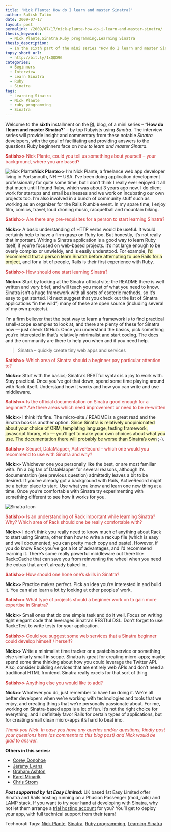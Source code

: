 ```yaml
---
title: 'Nick Plante: How do I learn and master Sinatra?'
author: Satish Talim
date: 2009-07-17
layout: post
permalink: /2009/07/17/nick-plante-how-do-i-learn-and-master-sinatra/
thesis_keywords:
  - Nick Plante,Sinatra,Ruby programming,Learning Sinatra
thesis_description:
  - In the sixth part of the mini series "How do I learn and master Sinatra?", Nick Plante gives us his insights on mastering Sinatra.
topsy_short_url:
  - http://bit.ly/1xQQD9G
categories:
  - Beginners
  - Interview
  - Learn Sinatra
  - Ruby
  - Sinatra
tags:
  - Learning Sinatra
  - Nick Plante
  - ruby programming
  - Sinatra
---
```

<div>
  <p class="update">
    Welcome to the <b>sixth</b> installment on the <abbr title="RubyLearning">RL</abbr> blog, of a mini series &#8211; &#8220;<strong>How do I learn and master Sinatra?</strong>&#8221; &#8211; by top Rubyists using <em>Sinatra</em>. The interview series will provide insight and commentary from these notable <em>Sinatra</em> developers, with the goal of facilitating and providing answers to the questions Ruby beginners face on <em>how to learn and master Sinatra</em>.
  </p>
  
  <p>
    <span style="color:#CC3333;"><strong>Satish>></strong> Nick Plante, could you tell us something about yourself &#8211; your background, where you are based?</span>
  </p>
  
  <p class="block">
    <img class="alignright" title="Nick Plante" src="http://www.rubylearning.com/images/nap.jpg" alt="Nick Plante" /><strong>Nick Plante>></strong> I&#8217;m Nick Plante, a freelance web app developer living in Portsmouth, NH &#8212; USA. I&#8217;ve been doing application development professionally for quite some time, but I don&#8217;t think I really ever enjoyed it all that much until I found Ruby, which was about 3 years ago now. I do client work for startups and small businesses and we work on incubating our own projects too. I&#8217;m also involved in a bunch of community stuff such as working as an organizer for the Rails Rumble event. In my spare time, I enjoy film, comics, travel, loud droning music, racquetball and mountain biking.
  </p>
  
  <p>
    <span style="color:#CC3333;"><strong>Satish>></strong> Are there any pre-requisites for a person to start learning Sinatra?</span>
  </p>
  
  <p>
    <strong>Nick>></strong> A basic understanding of HTTP verbs would be useful. It would certainly help to have a firm grasp on Ruby too. But honestly, it&#8217;s not really that important. Writing a Sinatra application is a good way to learn Ruby itself, if you&#8217;re focused on web-based projects. It&#8217;s not large enough to be overly complex or unwieldy, and is easily understood. For example, <span style="background-color: #FFFFCC;">I&#8217;d recommend that a person learn Sinatra before attempting to use Rails for a project</span>, and for a lot of people, Rails is their first experience with Ruby.
  </p>
  
  <p>
    <span style="color:#CC3333;"><strong>Satish>></strong> How should one start learning Sinatra?</span>
  </p>
  
  <p>
    <strong>Nick>></strong> Start by looking at the Sinatra official site; the README there is well written and very brief, and will teach you most of what you need to know. Sinatra isn&#8217;t a huge framework with all sorts of esoteric methods, so it&#8217;s easy to get started. I&#8217;d next suggest that you check out the list of Sinatra applications &#8220;in the wild&#8221;; many of these are open source (including several of my own projects).
  </p>
  
  <p>
    I&#8217;m a firm believer that the best way to learn a framework is to find practical small-scope examples to look at, and there are plenty of these for Sinatra now &#8212; just check GitHub. Once you understand the basics, pick something you&#8217;re interested in that&#8217;s relatively minimalist and start coding. The docs and the community are there to help you when and if you need help.
  </p>
  
  <blockquote class="right">
    <p>
      Sinatra &#8211; quickly create tiny web apps and services
    </p>
  </blockquote>
  
  <p>
    <span style="color:#CC3333;"><strong>Satish>></strong> Which area of Sinatra should a beginner pay particular attention to?</span>
  </p>
  
  <p>
    <strong>Nick>></strong> Start with the basics; Sinatra&#8217;s RESTful syntax is a joy to work with. Stay practical. Once you&#8217;ve got that down, spend some time playing around with Rack itself. Understand how it works and how you can write and use middleware.
  </p>
  
  <p>
    <span style="color:#CC3333;"><strong>Satish>></strong> Is the official documentation on Sinatra good enough for a beginner? Are there areas which need improvement or need to be re-written</span>
  </p>
  
  <p>
    <strong>Nick>></strong> I think it&#8217;s fine. The micro-site / README is a great read and the Sinatra book is another option. <span style="background-color: #FFFFCC;">Since Sinatra is relatively unopinionated about your choice of ORM, templating language, testing framework, javascript library, etc &#8212; you&#8217;ll get to make your own choices about what you use. The documentation there will probably be worse than Sinatra&#8217;s own</span> ;-).
  </p>
  
  <p>
    <span style="color:#CC3333;"><strong>Satish>></strong> Sequel, DataMapper, ActiveRecord &#8211; which one would you recommend to use with Sinatra and why?</span>
  </p>
  
  <p>
    <strong>Nick>></strong> Whichever one you personally like the best, or are most familiar with. I&#8217;m a big fan of DataMapper for several reasons, although it&#8217;s documentation (see previous question) admittedly leaves a bit to be desired. If you&#8217;ve already got a background with Rails, ActiveRecord might be a better place to start. Use what you know and learn one new thing at a time. Once you&#8217;re comfortable with Sinatra try experimenting with something different to see how it works for you.
  </p>
  
  <p>
    <img class="alignright" src="http://rubylearning.com/images/sinatralogo.jpg" alt="Sinatra Icon" title="Sinatra micro-framework" />
  </p>
  
  <p>
    <span style="color:#CC3333;"><strong>Satish>></strong> Is an understanding of Rack important while learning Sinatra? Why? Which area of Rack should one be really comfortable with?</span>
  </p>
  
  <p>
    <strong>Nick>></strong> I don&#8217;t think you really need to know much of anything about Rack to start using Sinatra, other than how to write a rackup file (which is easy and well documented; you can pretty much copy and paste). However, if you do know Rack you&#8217;ve got a lot of advantages, and I&#8217;d recommend learning it. There&#8217;s some really powerful middleware out there like Rack::Cache that can save you from reinventing the wheel when you need the extras that aren&#8217;t already baked-in.
  </p>
  
  <p>
    <span style="color:#CC3333;"><strong>Satish>></strong> How should one hone one&#8217;s skills in Sinatra?</span>
  </p>
  
  <p>
    <strong>Nick>></strong> Practice makes perfect. Pick an idea you&#8217;re interested in and build it. You can also learn a lot by looking at other peoples&#8217; work.
  </p>
  
  <p>
    <span style="color:#CC3333;"><strong>Satish>></strong> What type of projects should a beginner work on to gain more expertise in Sinatra?</span>
  </p>
  
  <p>
    <strong>Nick>></strong> Small ones that do one simple task and do it well. Focus on writing tight elegant code that leverages Sinatra&#8217;s RESTful DSL. Don&#8217;t forget to use Rack::Test to write tests for your application.
  </p>
  
  <p>
    <span style="color:#CC3333;"><strong>Satish>></strong> Could you suggest some web services that a Sinatra beginner could develop himself / herself?</span>
  </p>
  
  <p>
    <strong>Nick>></strong> Write a minimalist time tracker or a pastebin service or something else similarly small in scope. Sinatra is great for creating micro-apps; maybe spend some time thinking about how you could leverage the Twitter API. Also, consider building services that are entirely web APIs and don&#8217;t need a traditional HTML frontend. Sinatra really excels for that sort of thing.
  </p>
  
  <p>
    <span style="color:#CC3333;"><strong>Satish>></strong> Anything else you would like to add?</span>
  </p>
  
  <p>
    <strong>Nick>></strong> Whatever you do, just remember to have fun doing it. We&#8217;re all better developers when we&#8217;re working with technologies and tools that we enjoy, and creating things that we&#8217;re personally passionate about. For me, working on Sinatra-based apps is a lot of fun. It&#8217;s not the right choice for everything, and I definitely favor Rails for certain types of applications, but for creating small clean micro-apps it&#8217;s hard to beat imo.
  </p>
  
  <p>
    <span style="color:#CC3333;"><em>Thank you Nick. In case you have any queries and/or questions, kindly post your questions here (as comments to this blog post) and Nick would be glad to answer.</em></span>
  </p>
  
  <p>
    <b>Others in this series:</b>
  </p>
  
  <ul>
    <li>
      <a href="http://rubylearning.com/blog/2015/01/07/corey-donohoe-how-do-i-learn-and-master-sinatra/">Corey Donohoe</a>
    </li>
    <li>
      <a href="http://rubylearning.com/blog/2009/07/08/jeremy-evans-how-do-i-learn-and-master-sinatra/">Jeremy Evans</a>
    </li>
    <li>
      <a href="http://rubylearning.com/blog/2009/07/10/graham-ashton-how-do-i-learn-and-master-sinatra/">Graham Ashton</a>
    </li>
    <li>
      <a href="http://rubylearning.com/blog/2015/01/07/karel-minarik-how-do-i-learn-and-master-sinatra-reprint/">Karel Minarik</a>
    </li>
    <li>
      <a href="http://rubylearning.com/blog/2009/07/15/chris-strom-how-do-i-learn-and-master-sinatra/">Chris Strom</a>
    </li>
  </ul>
  
  <p class="alert">
    <strong><em>Post supported by 1st Easy Limited</em>:</strong> UK based 1st Easy Limited offer Sinatra and Rails hosting running on a Phusion Passenger (mod_rails) and LAMP stack. If you want to try your hand at developing with Sinatra, why not let them arrange a <a href="http://www.1steasy.com/ruby-on-rails.htm#try">trial hosting account</a> for you? You&#8217;ll get to deploy your app, with full technical support from their team!
  </p>
</div>

Technorati Tags: <a href="http://technorati.com/tag/Nick+Plante" rel="tag">Nick Plante</a>, <a href="http://technorati.com/tag/Sinatra" rel="tag">Sinatra</a>, <a href="http://technorati.com/tag/Ruby+programming" rel="tag">Ruby programming</a>, <a href="http://technorati.com/tag/Learning+Sinatra" rel="tag">Learning Sinatra</a>
